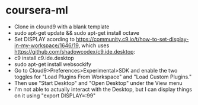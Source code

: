 # coursera-ml

- Clone in clound9 with a blank template
- sudo apt-get update && sudo apt-get install octave
- Set DISPLAY acording to https://community.c9.io/t/how-to-set-display-in-my-workspace/1646/19, which uses https://github.com/shadowcodex/c9.ide.desktop:
- c9 install c9.ide.desktop
- sudo apt-get install websockify
- Go to Cloud9>Preferences>Experimental>SDK and enable the two toggles for "Load Plugins From Workspace" and "Load Custom Plugins."
- Then use "Start Desktop" and "Open Desktop" under the View menu
- I'm not able to actually interact with the Desktop, but I can display things on it using "export DISPLAY=:99"

